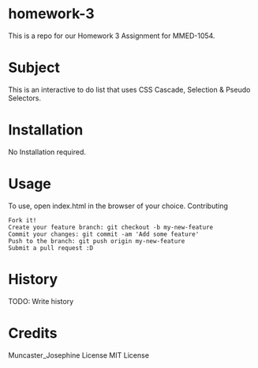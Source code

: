 # homework-3
This is a repo for our Homework 3 Assignment for MMED-1054.

# Subject

This is an interactive to do list that uses CSS Cascade, Selection & Pseudo Selectors.

# Installation

No Installation required.

# Usage

To use, open index.html in the browser of your choice.
Contributing

    Fork it!
    Create your feature branch: git checkout -b my-new-feature
    Commit your changes: git commit -am 'Add some feature'
    Push to the branch: git push origin my-new-feature
    Submit a pull request :D

# History

TODO: Write history

# Credits

Muncaster_Josephine
License
MIT License
